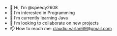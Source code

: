 - 👋 Hi, I’m @speedy2608
- 👀 I’m interested in Programming
- 🌱 I’m currently learning Java
- 💞️ I’m looking to collaborate on new projects
- 📫 How to reach me: claudiu.varlan69@gmail.com

<!---
speedy2608/speedy2608 is a ✨ special ✨ repository because its `README.md` (this file) appears on your GitHub profile.
You can click the Preview link to take a look at your changes.
--->
